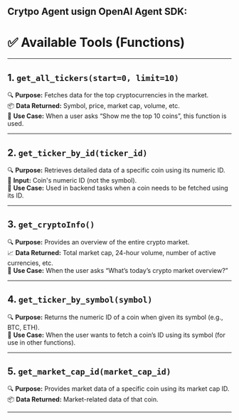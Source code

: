 ## Crytpo Agent usign OpenAI Agent SDK:

# ✅ Available Tools (Functions)

---

## 1. `get_all_tickers(start=0, limit=10)`
🔍 **Purpose:** Fetches data for the top cryptocurrencies in the market.  
📦 **Data Returned:** Symbol, price, market cap, volume, etc.  
🧠 **Use Case:** When a user asks “Show me the top 10 coins”, this function is used.

---

## 2. `get_ticker_by_id(ticker_id)`
🔍 **Purpose:** Retrieves detailed data of a specific coin using its numeric ID.  
🎯 **Input:** Coin's numeric ID (not the symbol).  
🧠 **Use Case:** Used in backend tasks when a coin needs to be fetched using its ID.

---

## 3. `get_cryptoInfo()`
🔍 **Purpose:** Provides an overview of the entire crypto market.  
📈 **Data Returned:** Total market cap, 24-hour volume, number of active currencies, etc.  
🧠 **Use Case:** When the user asks “What’s today’s crypto market overview?”

---

## 4. `get_ticker_by_symbol(symbol)`
🔍 **Purpose:** Returns the numeric ID of a coin when given its symbol (e.g., BTC, ETH).  
🧠 **Use Case:** When the user wants to fetch a coin’s ID using its symbol (for use in other functions).

---

## 5. `get_market_cap_id(market_cap_id)`
🔍 **Purpose:** Provides market data of a specific coin using its market cap ID.  
📦 **Data Returned:** Market-related data of that coin.

---
